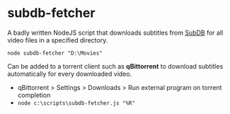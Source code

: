# subdb-fetcher


A badly written NodeJS script that downloads subtitles from [SubDB](thesubdb.com) for all video files in a specified directory.

```
node subdb-fetcher "D:\Movies"
```

Can be added to a torrent client such as **qBittorrent** to download subtitles automatically for every downloaded video.

* qBittorrent > Settings > Downloads > Run external program on torrent completion
* `node c:\scripts\subdb-fetcher.js "%R"`
